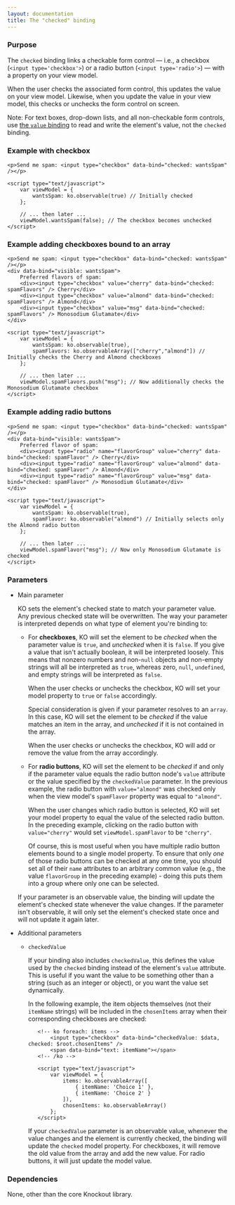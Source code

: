 ```yaml
---
layout: documentation
title: The "checked" binding
---
```


### Purpose
The `checked` binding links a checkable form control &mdash; i.e., a checkbox (`<input type='checkbox'>`) or a radio button (`<input type='radio'>`) &mdash; with a property on your view model.

When the user checks the associated form control, this updates the value on your view model. Likewise, when you update the value in your view model, this checks or unchecks the form control on screen.

Note: For text boxes, drop-down lists, and all non-checkable form controls, use [the `value` binding](value-binding.html) to read and write the element's value, not the `checked` binding.

### Example with checkbox
    <p>Send me spam: <input type="checkbox" data-bind="checked: wantsSpam" /></p>
    
    <script type="text/javascript">
	    var viewModel = {
			wantsSpam: ko.observable(true) // Initially checked
	    };
	    
	    // ... then later ...
	    viewModel.wantsSpam(false); // The checkbox becomes unchecked
    </script>

### Example adding checkboxes bound to an array
    <p>Send me spam: <input type="checkbox" data-bind="checked: wantsSpam" /></p>
    <div data-bind="visible: wantsSpam">
    	Preferred flavors of spam:
    	<div><input type="checkbox" value="cherry" data-bind="checked: spamFlavors" /> Cherry</div>
    	<div><input type="checkbox" value="almond" data-bind="checked: spamFlavors" /> Almond</div>
    	<div><input type="checkbox" value="msg" data-bind="checked: spamFlavors" /> Monosodium Glutamate</div>
    </div>
    
    <script type="text/javascript">
	    var viewModel = {
			wantsSpam: ko.observable(true),
			spamFlavors: ko.observableArray(["cherry","almond"]) // Initially checks the Cherry and Almond checkboxes
	    };
	    
	    // ... then later ...
	    viewModel.spamFlavors.push("msg"); // Now additionally checks the Monosodium Glutamate checkbox
    </script>
    
### Example adding radio buttons
    <p>Send me spam: <input type="checkbox" data-bind="checked: wantsSpam" /></p>
    <div data-bind="visible: wantsSpam">
    	Preferred flavor of spam:
    	<div><input type="radio" name="flavorGroup" value="cherry" data-bind="checked: spamFlavor" /> Cherry</div>
    	<div><input type="radio" name="flavorGroup" value="almond" data-bind="checked: spamFlavor" /> Almond</div>
    	<div><input type="radio" name="flavorGroup" value="msg" data-bind="checked: spamFlavor" /> Monosodium Glutamate</div>
    </div>
    
    <script type="text/javascript">
	    var viewModel = {
			wantsSpam: ko.observable(true),
			spamFlavor: ko.observable("almond") // Initially selects only the Almond radio button
	    };
	    
	    // ... then later ...
	    viewModel.spamFlavor("msg"); // Now only Monosodium Glutamate is checked
    </script>

### Parameters

 * Main parameter
   
   KO sets the element's checked state to match your parameter value. Any previous checked state will be overwritten. The way your parameter is interpreted depends on what type of element you're binding to:
   
   * For **checkboxes**, KO will set the element to be *checked* when the parameter value is `true`, and *unchecked* when it is `false`. If you give a value that isn't actually boolean, it will be interpreted loosely. This means that nonzero numbers and non-`null` objects and non-empty strings will all be interpreted as `true`, whereas zero, `null`, `undefined`, and empty strings will be interpreted as `false`.
   
     When the user checks or unchecks the checkbox, KO will set your model property to `true` or `false` accordingly.
     
     Special consideration is given if your parameter resolves to an `array`. In this case, KO will set the element to be *checked* if the value matches an item in the array, and *unchecked* if it is not contained in the array. 
     
     When the user checks or unchecks the checkbox, KO will add or remove the value from the array accordingly.
   
   * For **radio buttons**, KO will set the element to be *checked* if and only if the parameter value equals the radio button node's `value` attribute or the value specified by the `checkedValue` parameter. In the previous example, the radio button with `value="almond"` was checked only when the view model's `spamFlavor` property was equal to `"almond"`.
   
     When the user changes which radio button is selected, KO will set your model property to equal the value of the selected radio button. In the preceding example, clicking on the radio button with `value="cherry"` would set `viewModel.spamFlavor` to be `"cherry"`.
     
     Of course, this is most useful when you have multiple radio button elements bound to a single model property. To ensure that only *one* of those radio buttons can be checked at any one time, you should set all of their `name` attributes to an arbitrary common value (e.g., the value `flavorGroup` in the preceding example) - doing this puts them into a group where only one can be selected.
   
   If your parameter is an observable value, the binding will update the element's checked state whenever the value changes. If the parameter isn't observable, it will only set the element's checked state once and will not update it again later.   

 * Additional parameters 

   * `checkedValue`

     If your binding also includes `checkedValue`, this defines the value used by the `checked` binding instead of the element's `value` attribute. This is useful if you want the value to be something other than a string (such as an integer or object), or you want the value set dynamically.

     In the following example, the item objects themselves (not their `itemName` strings) will be included in the `chosenItems` array when their corresponding checkboxes are checked:

            <!-- ko foreach: items -->
                <input type="checkbox" data-bind="checkedValue: $data, checked: $root.chosenItems" />
                <span data-bind="text: itemName"></span>
            <!-- /ko -->

            <script type="text/javascript">
                var viewModel = {
                    items: ko.observableArray([
                        { itemName: 'Choice 1' },
                        { itemName: 'Choice 2' }
                    ]),
                    chosenItems: ko.observableArray()
                };
            </script>

     If your `checkedValue` parameter is an observable value, whenever the value changes and the element is currently checked, the binding will update the `checked` model property. For checkboxes, it will remove the old value from the array and add the new value. For radio buttons, it will just update the model value.

### Dependencies

None, other than the core Knockout library.
